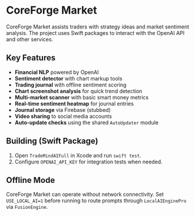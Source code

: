 # CoreForge Market

CoreForge Market assists traders with strategy ideas and market sentiment analysis.
The project uses Swift packages to interact with the OpenAI API and other
services.

## Key Features
- **Financial NLP** powered by OpenAI
- **Sentiment detector** with chart markup tools
- **Trading journal** with offline sentiment scoring
- **Chart screenshot analysis** for quick trend detection
- **Multi-market scanner** with basic smart money metrics
- **Real-time sentiment heatmap** for journal entries
- **Journal storage** via Firebase (stubbed)
- **Video sharing** to social media accounts
- **Auto-update checks** using the shared `AutoUpdater` module

## Building (Swift Package)
1. Open `TradeMindAIFull` in Xcode and run `swift test`.
2. Configure `OPENAI_API_KEY` for integration tests when needed.

## Offline Mode
CoreForge Market can operate without network connectivity. Set `USE_LOCAL_AI=1`
before running to route prompts through `LocalAIEnginePro` via `FusionEngine`.

